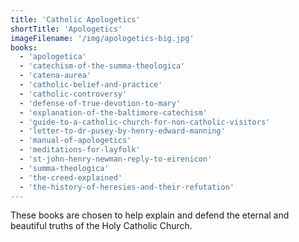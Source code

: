 ```yaml
---
title: 'Catholic Apologetics'
shortTitle: 'Apologetics'
imageFilename: '/img/apologetics-big.jpg'
books:
  - 'apologetica'
  - 'catechism-of-the-summa-theologica'
  - 'catena-aurea'
  - 'catholic-belief-and-practice'
  - 'catholic-controversy'
  - 'defense-of-true-devotion-to-mary'
  - 'explanation-of-the-baltimore-catechism'
  - 'guide-to-a-catholic-church-for-non-catholic-visitors'
  - 'letter-to-dr-pusey-by-henry-edward-manning'
  - 'manual-of-apologetics'
  - 'meditations-for-layfolk'
  - 'st-john-henry-newman-reply-to-eirenicon'
  - 'summa-theologica'
  - 'the-creed-explained'
  - 'the-history-of-heresies-and-their-refutation'
---
```


These books are chosen to help explain and defend the eternal and beautiful truths of the Holy Catholic Church.
